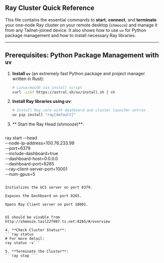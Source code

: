 ## Ray Cluster Quick Reference

This file contains the essential commands to **start**, **connect**, and **terminate** your one-node Ray cluster on your remote desktop (`shmooze`) and manage it from any Tailnet-joined device. It also shows how to use `uv` for Python package management and how to install necessary Ray libraries.

---

## Prerequisites: Python Package Management with `uv`

1. **Install `uv`** (an extremely fast Python package and project manager written in Rust):
	```bash
   	# Linux/macOS via install script
   	curl -LsSf https://astral.sh/uv/install.sh | sh
  	 ```

2. **Install Ray libraries using uv**:
   	```bash
  	# Install Ray core with dashboard and cluster launcher extras
	uv pip install "ray[default]"

	```

3. ** Start the Ray Head (shmooze)**:

	```
ray start --head \
  --node-ip-address=100.76.233.99 \
  --port=6379 \
  --include-dashboard=true \
  --dashboard-host=0.0.0.0 \
  --dashboard-port=8265 \
  --ray-client-server-port=10001 \
  --num-gpus=5	
```

Initializes the GCS server on port 6379.

Exposes the Dashboard on port 8265.

Opens Ray Client server on port 10001.


UI should be visable from http://shmooze.tail22f087.ts.net:8265/#/overview

4. **Check Cluster Status**:
```ray status
# For more detail:
ray status -v```

5. **Terminate the Cluster**:
```ray stop ```


